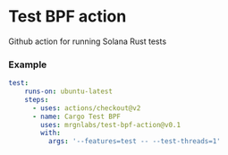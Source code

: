 # Test BPF action
Github action for running Solana Rust tests

### Example
```yaml
test:
    runs-on: ubuntu-latest
    steps:
      - uses: actions/checkout@v2
      - name: Cargo Test BPF
        uses: mrgnlabs/test-bpf-action@v0.1
        with:
          args: '--features=test -- --test-threads=1'
```
